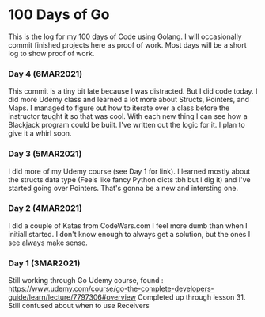 # 100 Days of Go

This is the log for my 100 days of Code using Golang. I will occasionally commit
finished projects here as proof of work. Most days will be a short log to show
proof of work.

### Day 4 (6MAR2021)
This commit is a tiny bit late because I was distracted. But I did code today.
I did more Udemy class and learned a lot more about Structs, Pointers, and Maps.
I managed to figure out how to iterate over a class before the instructor taught
it so that was cool. With each new thing I can see how a Blackjack program could
be built. I've written out the logic for it. I plan to give it a whirl soon.

### Day 3 (5MAR2021)
I did more of my Udemy course (see Day 1 for link). I learned mostly about the
structs data type (Feels like fancy Python dicts tbh but I dig it) and I've
started going over Pointers. That's gonna be a new and intersting one.

### Day 2 (4MAR2021)
I did a couple of Katas from CodeWars.com
I feel more dumb than when I initiall started. 
I don't know enough to always get a solution, but the ones I see always make sense.

### Day 1 (3MAR2021)
Still working through Go Udemy course, found :
https://www.udemy.com/course/go-the-complete-developers-guide/learn/lecture/7797306#overview 
Completed up through lesson 31. Still confused about when to use Receivers
